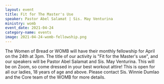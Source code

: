 ```yaml
---
layout: event
title: Fit for The Master's Use
speaker: Pastor Abel Salamat | Sis. May Venturina
ministry: womb
event_date: 2021-04-24
category-name: events
image: 2021-04-24-womb-fellowship.png
---
```


The Women of Bread or WOMB will have their monthly fellowship for April on the 24th at 3pm. The title of our activity is "Fit for the Master's use", and our speakers will be Pastor Abel Salamat and Sis. May Venturina. This will be on Zoom, so come dressed in your best workout attire! This is open for all our ladies, 18 years of age and above. Please contact Sis. Winnie Dumlao and the Core team of the WOMB for more details.
